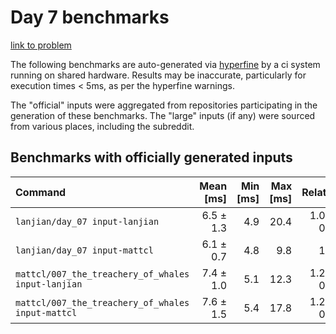 # Day 7 benchmarks

[link to problem](http://adventofcode.com/2021/day/7)

The following benchmarks are auto-generated via [hyperfine](https://github.com/sharkdp/hyperfine) by a ci system running on shared hardware. Results may be inaccurate, particularly for execution times < 5ms, as per the hyperfine warnings.

The "official" inputs were aggregated from repositories participating in the generation of these benchmarks. The "large" inputs (if any) were sourced from various places, including the subreddit.

## Benchmarks with officially generated inputs
| Command | Mean [ms] | Min [ms] | Max [ms] | Relative |
|:---|---:|---:|---:|---:|
| `lanjian/day_07 input-lanjian` | 6.5 ± 1.3 | 4.9 | 20.4 | 1.05 ± 0.24 |
| `lanjian/day_07 input-mattcl` | 6.1 ± 0.7 | 4.8 | 9.8 | 1.00 |
| `mattcl/007_the_treachery_of_whales input-lanjian` | 7.4 ± 1.0 | 5.1 | 12.3 | 1.21 ± 0.21 |
| `mattcl/007_the_treachery_of_whales input-mattcl` | 7.6 ± 1.5 | 5.4 | 17.8 | 1.24 ± 0.28 |
